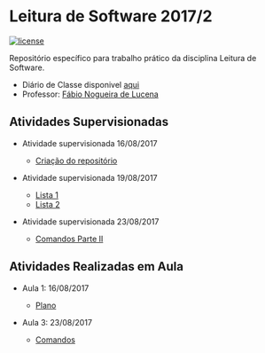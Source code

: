 # Leitura de Software 2017/2

[![license](https://img.shields.io/github/license/antlisufg/ls2017.svg)](https://github.com/antlisufg/ls2017/blob/master/LICENSE)

Repositório específico para trabalho prático da disciplina Leitura de Software.
* Diário de Classe disponivel [aqui](https://docs.google.com/document/d/16-8p7NiB4MzGEB3JXCTUpW3UNgJbvOOGqh-MO5xyRkg/edit)
* Professor: [Fábio Nogueira de Lucena](https://github.com/kyriosdata)


## Atividades Supervisionadas
     
* Atividade supervisionada 16/08/2017
     - [Criação do repositório](https://github.com/antlisufg/ls2017)
     
* Atividade supervisionada 19/08/2017
     - [Lista 1](https://github.com/antlisufg/ls2017/blob/master/Atividades%20Supervisionadas/lista1.md)
     - [Lista 2](https://github.com/antlisufg/ls2017/blob/master/Atividades%20Supervisionadas/lista2.md)
     
* Atividade supervisionada 23/08/2017
     - [Comandos Parte II](https://github.com/antlisufg/ls2017/wiki/comandos#atividade-supervisionada-23082017)
     
     
## Atividades Realizadas em Aula
     
* Aula 1: 16/08/2017
     - [Plano](https://drive.google.com/file/d/0B2KOoPbti6jsZ3BEaGVVaU82VFU/view)
     
* Aula 3: 23/08/2017
     - [Comandos](https://github.com/antlisufg/ls2017/wiki/comandos#aula-3-23082017)
